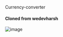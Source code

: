 Currency-converter
#### Cloned from wedevharsh
![image](https://github.com/darshan1005/currency_converter/assets/114302987/a173a259-8665-475d-a59c-044a6da836a1)

